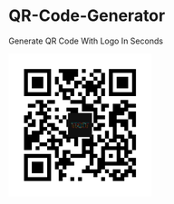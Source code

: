 # QR-Code-Generator
Generate QR Code With Logo In Seconds

<p align="left"> <a href="#"><img width="50%" height="50%" src="https://github.com/sayedanowar/QR-Code-Generator/blob/main/Img/TxT.png"/></a> </p>
